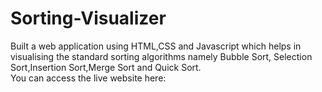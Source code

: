# Sorting-Visualizer
Built a web application using HTML,CSS and Javascript which helps in visualising the standard sorting algorithms namely Bubble Sort,
Selection Sort,Insertion Sort,Merge Sort and Quick Sort.<br>
You can access the live website here: 
